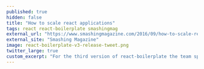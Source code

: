 ```yaml
---
published: true
hidden: false
title: "How to scale react applications"
tags: react react-boilerplate smashingmag
external_url: "https://www.smashingmagazine.com/2016/09/how-to-scale-react-applications/"
external_site: "Smashing Magazine"
image: react-boilerplate-v3-release-tweet.png
twitter_large: true
custom_excerpt: "For the third version of react-boilerplate the team spoke with hundreds of developers about how they build and scale their web apps, and I want to share some things we learned!"
---
```

